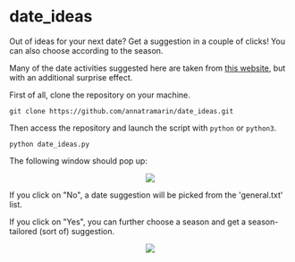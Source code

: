 # date_ideas
Out of ideas for your next date? Get a suggestion in a couple of clicks! You can also choose according to the season.

Many of the date activities suggested here are taken from [this website](https://www.goodhousekeeping.com/life/relationships/a31405192/cute-romantic-date-ideas/), but with an additional surprise effect.

First of all, clone the repository on your machine.

```
git clone https://github.com/annatramarin/date_ideas.git
```

Then access the repository and launch the script with `python` or `python3`.

```
python date_ideas.py
```


The following window should pop up:

<p align="center">
  <img src= "https://github.com/annatramarin/date_ideas/blob/main/screenshot_1.PNG"/>
  </p>

If you click on "No", a date suggestion will be picked from the 'general.txt' list.

If you click on "Yes", you can further choose a season and get a season-tailored (sort of) suggestion.

<p align="center">
  <img src= "https://github.com/annatramarin/date_ideas/blob/main/screenshot_2.PNG"/>
  </p>



